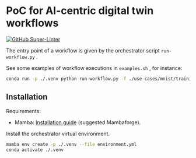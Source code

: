 # PoC for AI-centric digital twin workflows

[![GitHub Super-Linter](https://github.com/interTwin-eu/T6.5-AI-and-ML/actions/workflows/lint.yml/badge.svg)](https://github.com/marketplace/actions/super-linter)

The entry point of a workflow is given by the orchestrator script `run-workflow.py` .

See some examples of workflow executions in `examples.sh` , for instance:

```bash
conda run -p ./.venv python run-workflow.py -f ./use-cases/mnist/training-workflow.yml
```

## Installation

Requirements:

- Mamba: [Installation guide](https://mamba.readthedocs.io/en/latest/installation.html) (suggested Mambaforge).

Install the orchestrator virtual environment.

```bash
mamba env create -p ./.venv --file environment.yml
conda activate ./.venv
```
